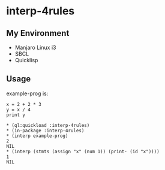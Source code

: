 # interp-4rules

## My Environment

- Manjaro Linux i3
- SBCL
- Quicklisp


## Usage

example-prog is:
```
x = 2 + 2 * 3
y = x / 4
print y
```

```
* (ql:quickload :interp-4rules)
* (in-package :interp-4rules)
* (interp example-prog)
2
NIL
* (interp (stmts (assign "x" (num 1)) (print- (id "x"))))
1
NIL
```
